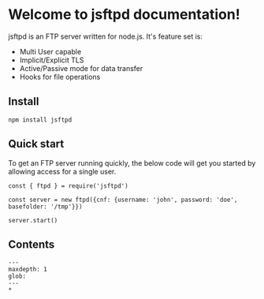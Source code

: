 # Welcome to jsftpd documentation!

jsftpd is an FTP server written for node.js. It's feature set is:

* Multi User capable
* Implicit/Explicit TLS
* Active/Passive mode for data transfer
* Hooks for file operations

## Install

```{code-block} shell
npm install jsftpd
```

## Quick start

To get an FTP server running quickly, the below code will get you started by allowing access for a single user.

```{code-block} javascript
const { ftpd } = require('jsftpd')

const server = new ftpd({cnf: {username: 'john', password: 'doe', basefolder: '/tmp'}})

server.start()
```

## Contents

```{toctree}
---
maxdepth: 1
glob:
---
*
```
